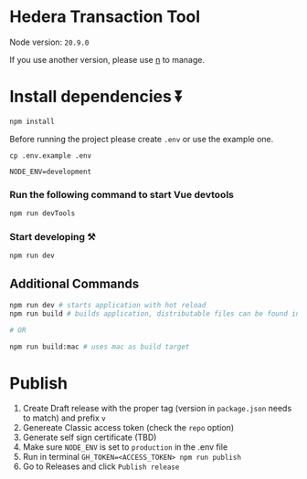 # Hedera Transaction Tool

Node version: `20.9.0`

If you use another version, please use [n](https://github.com/tj/n) to manage.

# Install dependencies ⏬

```bash
npm install
```

Before running the project please create `.env` or use the example one.

```shell
cp .env.example .env
```

```
NODE_ENV=development
```

### Run the following command to start Vue devtools

```bash
npm run devTools
```

### Start developing ⚒️

```bash
npm run dev
```

## Additional Commands

```bash
npm run dev # starts application with hot reload
npm run build # builds application, distributable files can be found in "dist" folder

# OR

npm run build:mac # uses mac as build target
```

# Publish

1. Create Draft release with the proper tag (version in `package.json` needs to match) and prefix `v`
2. Genereate Classic access token (check the `repo` option)
3. Generate self sign certificate (TBD)
4. Make sure `NODE_ENV` is set to `production` in the .env file
5. Run in terminal `GH_TOKEN=<ACCESS_TOKEN> npm run publish`
6. Go to Releases and click `Publish release`
